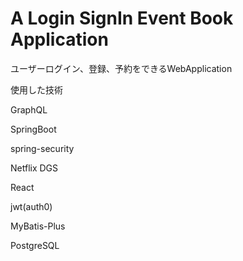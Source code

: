 # A Login SignIn Event Book Application  

[//]: # (构建一个基于的前后分离应用EasyEvent，使用的技术栈：)

ユーザーログイン、登録、予約をできるWebApplication

使用した技術

GraphQL

SpringBoot

spring-security

Netflix DGS

React

jwt(auth0)

MyBatis-Plus

PostgreSQL